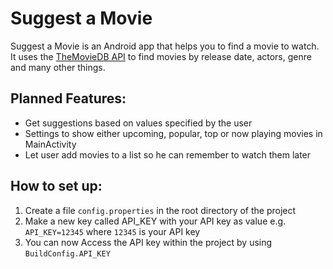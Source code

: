 # Suggest a Movie

Suggest a Movie is an Android app that helps you to find a movie to watch. It uses the [TheMovieDB API](https://www.themoviedb.org/documentation/api) to find movies by release date, actors, genre and many other things. 

## Planned Features:
- Get suggestions based on values specified by the user
- Settings to show either upcoming, popular, top or now playing movies in MainActivity
- Let user add movies to a list so he can remember to watch them later

## How to set up:
1. Create a file `config.properties` in the root directory of the project
2. Make a new key called API_KEY with your API key as value e.g. `API_KEY=12345` where `12345` is your API key
3. You can now Access the API key within the project by using `BuildConfig.API_KEY`
